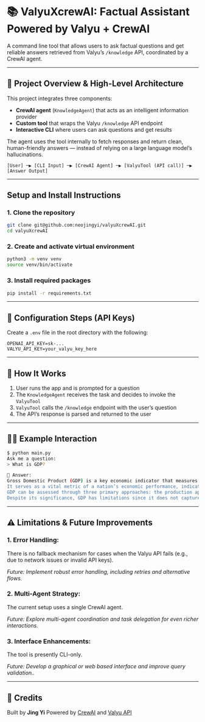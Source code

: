 # 📚 ValyuXcrewAI: Factual Assistant Powered by Valyu + CrewAI

A command line tool that allows users to ask factual questions and get reliable answers retrieved from Valyu’s `/knowledge` API, coordinated by a CrewAI agent.

---

## 🧠 Project Overview & High-Level Architecture

This project integrates three components:

- **CrewAI agent** (`KnowledgeAgent`) that acts as an intelligent information provider  
- **Custom tool** that wraps the Valyu `/knowledge` API endpoint  
- **Interactive CLI** where users can ask questions and get results

The agent uses the tool internally to fetch responses and return clean, human-friendly answers — instead of relying on a large language model’s hallucinations.

```
[User] ─▶ [CLI Input] ─▶ [CrewAI Agent] ─▶ [ValyuTool (API call)] ─▶ [Answer Output]
```

---

## Setup and Install Instructions

### 1. Clone the repository
```bash
git clone git@github.com:neojingyi/valyuXcrewAI.git
cd valyuXcrewAI
```

### 2. Create and activate virtual environment
```bash
python3 -m venv venv
source venv/bin/activate
```

### 3. Install required packages
```bash
pip install -r requirements.txt
```

---

## 🔐 Configuration Steps (API Keys)

Create a `.env` file in the root directory with the following:

```
OPENAI_API_KEY=sk-...
VALYU_API_KEY=your_valyu_key_here
```

---

## 🧪 How It Works

1. User runs the app and is prompted for a question  
2. The `KnowledgeAgent` receives the task and decides to invoke the `ValyuTool`  
3. `ValyuTool` calls the `/knowledge` endpoint with the user’s question  
4. The API’s response is parsed and returned to the user

---

## 🧑‍💻 Example Interaction

```bash
$ python main.py
Ask me a question:
> What is GDP?

🎯 Answer:
Gross Domestic Product (GDP) is a key economic indicator that measures the total monetary value of all final goods and services produced within a country's borders over a specified period, typically a year or a quarter. 
It serves as a vital metric of a nation’s economic performance, indicating growth or decline in economic health. 
GDP can be assessed through three primary approaches: the production approach, the expenditure approach, and the income approach, each offering different perspectives of economic activity. 
Despite its significance, GDP has limitations since it does not capture income inequality, environmental costs, or non-market transactions, necessitating the use of additional indicators for a holistic economic assessment.
```

---

## ⚠️ Limitations & Future Improvements

### 1. Error Handling: 
There is no fallback mechanism for cases when the Valyu API fails (e.g., due to network issues or invalid API keys).  

*Future: Implement robust error handling, including retries and alternative flows.*

### 2. Multi-Agent Strategy:
The current setup uses a single CrewAI agent.

*Future: Explore multi-agent coordination and task delegation for even richer interactions.*

### 3. Interface Enhancements:
The tool is presently CLI-only.

*Future: Develop a graphical or web based interface and improve query validation..*

---

## 🧾 Credits

Built by **Jing Yi** 
Powered by [CrewAI](https://docs.crewai.com/) and [Valyu API](https://valyu.ai)
